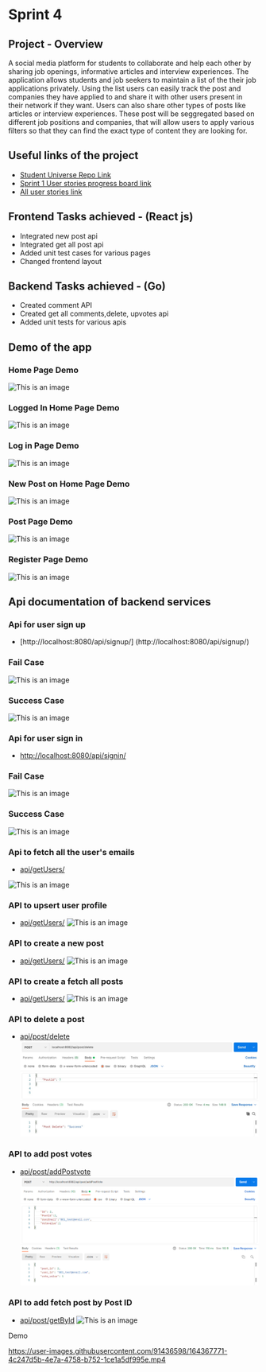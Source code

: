 # Sprint 4

## Project - Overview

A social media platform for students to collaborate and help each other by sharing job openings, informative articles and interview experiences. The application allows students and job seekers to maintain a list of the their job applications privately. Using the list users can easily track the post and companies they have applied to and share it with other users present in their network if they want. Users can also share other types of posts like articles or interview experiences. These post will be seggregated based on different job positions and companies, that will allow users to apply various filters so that they can find the exact type of content they are looking for.

## Useful links of the project
- [Student Universe Repo Link](https://github.com/garvitgupta97/CEN5035-Software-Engineering-Project/)
- [Sprint 1 User stories progress board link](https://github.com/garvitgupta97/CEN5035-Software-Engineering-Project/projects/2)
- [All user stories link](https://github.com/garvitgupta97/CEN5035-Software-Engineering-Project/issues)

## Frontend Tasks achieved - (React js)

- Integrated new post api
- Integrated get all post api
- Added unit test cases for various pages
- Changed frontend layout

## Backend Tasks achieved - (Go)
- Created comment API
- Created get all comments,delete, upvotes api 
- Added unit tests for various apis

## Demo of the app

### Home Page Demo

  ![This is an image](https://raw.githubusercontent.com/garvitgupta97/CEN5035-Software-Engineering-Project/main/Resources/HomePageDemo.png)


### Logged In Home Page Demo

  ![This is an image](https://raw.githubusercontent.com/garvitgupta97/CEN5035-Software-Engineering-Project/main/Resources/LoggedInHomePageDemo.png)


### Log in Page Demo

  ![This is an image](https://raw.githubusercontent.com/garvitgupta97/CEN5035-Software-Engineering-Project/main/Resources/LoginPageDemo.png)

### New Post on Home Page Demo

  ![This is an image](https://raw.githubusercontent.com/garvitgupta97/CEN5035-Software-Engineering-Project/main/Resources/NewPostOnHomePageDemo.png)

### Post Page Demo

  ![This is an image](https://raw.githubusercontent.com/garvitgupta97/CEN5035-Software-Engineering-Project/main/Resources/PostPageDemo.png)

### Register Page Demo

  ![This is an image](https://raw.githubusercontent.com/garvitgupta97/CEN5035-Software-Engineering-Project/main/Resources/RegisterPageDemo.png)

## Api documentation of backend services
### Api for user sign up

- [http://localhost:8080/api/signup/] (http://localhost:8080/api/signup/)

### Fail Case

  ![This is an image](https://github.com/garvitgupta97/CEN5035-Software-Engineering-Project/blob/5f935876f1f276d8eea001294df14f5c4760e650/Resources/signin_fail.png)
  
### Success Case

  ![This is an image](https://github.com/garvitgupta97/CEN5035-Software-Engineering-Project/blob/5f935876f1f276d8eea001294df14f5c4760e650/Resources/signup_successful.png)
  
  
### Api for user sign in

- [http://localhost:8080/api/signin/](http://localhost:8080/api/signin/)

### Fail Case

  ![This is an image](https://github.com/garvitgupta97/CEN5035-Software-Engineering-Project/blob/main/Resources/signin_fail.png)
  
### Success Case

  ![This is an image](https://github.com/garvitgupta97/CEN5035-Software-Engineering-Project/blob/main/Resources/signin_successful.png)


### Api to fetch all the user's emails

- [api/getUsers/](api/getUsers/)

![This is an image](https://github.com/garvitgupta97/CEN5035-Software-Engineering-Project/blob/main/Resources/getUsers.png)

### API to upsert user profile
- [api/getUsers/](api/updateProfile/)
![This is an image](https://github.com/garvitgupta97/CEN5035-Software-Engineering-Project/blob/main/Resources/updateProfile.png)

### API to create a new post
- [api/getUsers/](api/post/create/)
![This is an image](https://github.com/garvitgupta97/CEN5035-Software-Engineering-Project/blob/main/Resources/createPost.png)


### API to create a fetch all posts
- [api/getUsers/](api/post/allPosts/)
![This is an image](https://github.com/garvitgupta97/CEN5035-Software-Engineering-Project/blob/main/Resources/allPosts.png)

### API to delete a post
- [api/post/delete](api/post/delete/)
![This is an image](https://github.com/garvitgupta97/CEN5035-Software-Engineering-Project/blob/documentation/Resources/deletePost.png)

### API to add post votes
- [api/post/addPostvote](api/post/addPostVote/)
![This is an image](https://github.com/garvitgupta97/CEN5035-Software-Engineering-Project/blob/documentation/Resources/addPostVote.png)

### API to add fetch post by Post ID
- [api/post/getById](api/post/getById/)
![This is an image](https://github.com/garvitgupta97/CEN5035-Software-Engineering-Project/blob/main/Resources/getById.png)


Demo

https://user-images.githubusercontent.com/91436598/164367771-4c247d5b-4e7a-4758-b752-1ce1a5df995e.mp4



